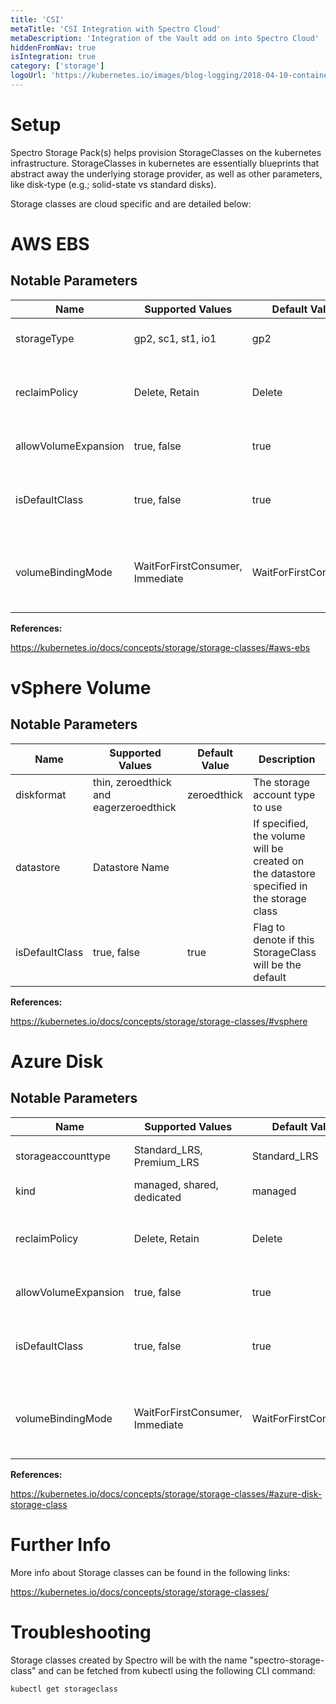 ```yaml
---
title: 'CSI'
metaTitle: 'CSI Integration with Spectro Cloud'
metaDescription: 'Integration of the Vault add on into Spectro Cloud'
hiddenFromNav: true
isIntegration: true
category: ['storage']
logoUrl: 'https://kubernetes.io/images/blog-logging/2018-04-10-container-storage-interface-beta/csi-logo.png'
---
```


# Setup

Spectro Storage Pack(s) helps provision StorageClasses on the kubernetes infrastructure. StorageClasses in kubernetes are essentially blueprints that abstract away the underlying storage provider, as well as other parameters, like disk-type (e.g.; solid-state vs standard disks).

Storage classes are cloud specific and are detailed below:

# AWS EBS

## Notable Parameters

| Name | Supported Values | Default Value | Description |
| --- | --- | --- | --- |
| storageType | gp2, sc1, st1, io1 | gp2 | AWS Volume type to be used |
| reclaimPolicy | Delete, Retain | Delete | Defines whether volumes will be retained or deleted |
| allowVolumeExpansion | true, false | true | Flag to allow resizing volume |
| isDefaultClass |  true, false | true | Flag to denote if this StorageClass will be the default |
| volumeBindingMode | WaitForFirstConsumer, Immediate | WaitForFirstConsumer | Controls when volumeBinding and dynamic provisioning should happen |

**References:**

https://kubernetes.io/docs/concepts/storage/storage-classes/#aws-ebs

# vSphere Volume

## Notable Parameters

| Name | Supported Values | Default Value | Description |
| --- | --- | --- | --- |
| diskformat | thin, zeroedthick and eagerzeroedthick | zeroedthick | The storage account type to use |
| datastore | Datastore Name | | If specified, the volume will be created on the datastore specified in the storage class |
| isDefaultClass | true, false | true | Flag to denote if this StorageClass will be the default |

**References:**

https://kubernetes.io/docs/concepts/storage/storage-classes/#vsphere

# Azure Disk

## Notable Parameters

| Name | Supported Values | Default Value | Description |
| --- | --- | --- | --- |
| storageaccounttype | Standard_LRS, Premium_LRS | Standard_LRS | The storage account type to use |
| kind | managed, shared, dedicated | managed | The disk kind |
| reclaimPolicy | Delete, Retain | Delete | Defines whether volumes will be retained or deleted |
| allowVolumeExpansion | true, false | true | Flag to allow resizing volume |
| isDefaultClass  | true, false | true | Flag to denote if this StorageClass will be the default |
| volumeBindingMode | WaitForFirstConsumer, Immediate | WaitForFirstConsumer | Controls when volumeBinding and dynamic provisioning should happen |

**References:**

https://kubernetes.io/docs/concepts/storage/storage-classes/#azure-disk-storage-class

# Further Info

More info about Storage classes can be found in the following links:

https://kubernetes.io/docs/concepts/storage/storage-classes/

# Troubleshooting

Storage classes created by Spectro will be with the name "spectro-storage-class" and can be fetched from kubectl using the following CLI command:
```
kubectl get storageclass
```
